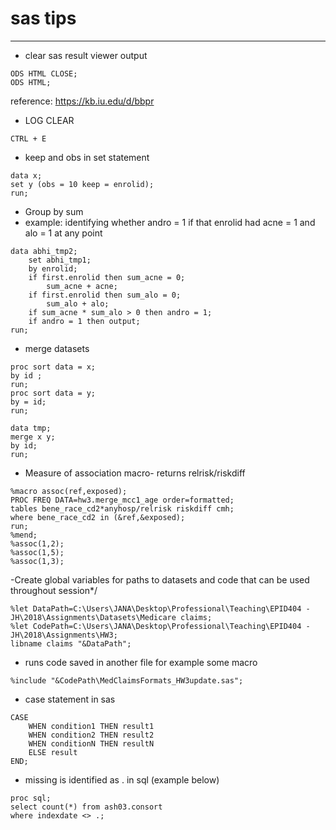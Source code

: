 # sas tips
---

- clear sas result viewer output 
```
ODS HTML CLOSE;
ODS HTML;
```
reference: https://kb.iu.edu/d/bbpr

- LOG CLEAR
```
CTRL + E
```

- keep and obs in set statement
```
data x;
set y (obs = 10 keep = enrolid);
run;
```
- Group by sum 
- example: identifying whether andro = 1 if that enrolid had acne = 1 and alo = 1 at any point
```
data abhi_tmp2;
	set abhi_tmp1;
	by enrolid;
	if first.enrolid then sum_acne = 0;
		sum_acne + acne;
	if first.enrolid then sum_alo = 0;
		sum_alo + alo;
	if sum_acne * sum_alo > 0 then andro = 1;
	if andro = 1 then output;
run;
```
- merge datasets
```
proc sort data = x;
by id ;
run;
proc sort data = y;
by = id;
run;

data tmp;
merge x y;
by id;
run;
```
- Measure of association macro- returns relrisk/riskdiff
```
%macro assoc(ref,exposed);
PROC FREQ DATA=hw3.merge_mcc1_age order=formatted;
tables bene_race_cd2*anyhosp/relrisk riskdiff cmh;
where bene_race_cd2 in (&ref,&exposed);
run;
%mend;
%assoc(1,2);
%assoc(1,5);
%assoc(1,3);
```
-Create global variables for paths to datasets and code that can be used throughout session*/
```
%let DataPath=C:\Users\JANA\Desktop\Professional\Teaching\EPID404 - JH\2018\Assignments\Datasets\Medicare claims;
%let CodePath=C:\Users\JANA\Desktop\Professional\Teaching\EPID404 - JH\2018\Assignments\HW3;
libname claims "&DataPath";
```

- runs code saved in another file for example some macro
```
%include "&CodePath\MedClaimsFormats_HW3update.sas";
```

- case statement in sas

```
CASE
    WHEN condition1 THEN result1
    WHEN condition2 THEN result2
    WHEN conditionN THEN resultN
    ELSE result
END; 
```
- missing  is identified as . in sql (example below)
```
proc sql;
select count(*) from ash03.consort
where indexdate <> .;
```


